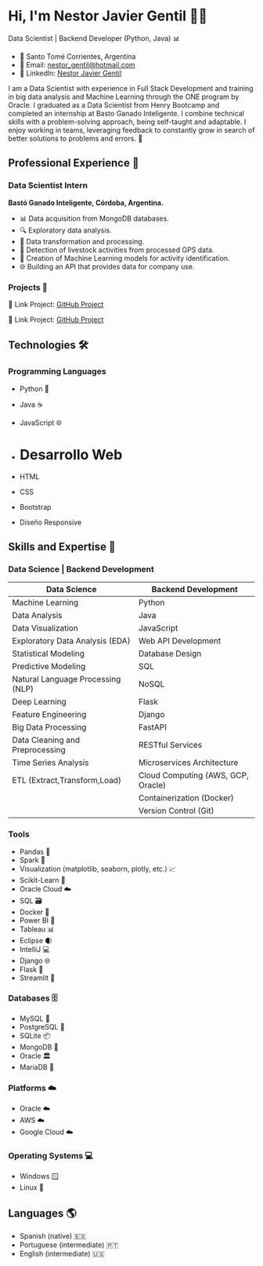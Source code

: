 
# Hi, I'm Nestor Javier Gentil 👨‍💻

Data Scientist | Backend Developer (Python, Java) 📊

- 📍 Santo Tomé Corrientes, Argentina
- 📧 Email: nestor_gentil@hotmail.com
- 🔗 LinkedIn: [Nestor Javier Gentil](https://www.linkedin.com/in/nestor-gentil/)

I am a Data Scientist with experience in Full Stack Development and training in big data analysis and Machine Learning through the ONE program by Oracle. I graduated as a Data Scientist from Henry Bootcamp and completed an internship at Basto Ganado Inteligente. I combine technical skills with a problem-solving approach, being self-taught and adaptable. I enjoy working in teams, leveraging feedback to constantly grow in search of better solutions to problems and errors. 🚀

## Professional Experience 👔

### Data Scientist Intern

**Bastó Ganado Inteligente, Córdoba, Argentina.**

- 📊 Data acquisition from MongoDB databases.
- 🔍 Exploratory data analysis.
- 🔄 Data transformation and processing.
- 🐄 Detection of livestock activities from processed GPS data.
- 🤖 Creation of Machine Learning models for activity identification.
- 🌐 Building an API that provides data for company use.

### Projects 🚀
   
💼  Link Project: [GitHub Project](https://github.com/nestor1608/PI_MOLpv)
  
💼  Link Project: [GitHub Project](https://github.com/nestor1608/PI2_Henry)

## Technologies 🛠️

### Programming Languages

- Python 🐍
- Java ☕
- JavaScript 🌐

- # Desarrollo Web
- HTML
- CSS
- Bootstrap
- Diseño Responsive

## Skills and Expertise 🚀

### Data Science | Backend Development

| Data Science                       | Backend Development             |
| ---------------------------------- | -------------------------------- |
| Machine Learning                   | Python                           |
| Data Analysis                      | Java                             |
| Data Visualization                 | JavaScript                       |
| Exploratory Data Analysis (EDA)    | Web API Development              |
| Statistical Modeling               | Database Design                  |
| Predictive Modeling                | SQL                              |
| Natural Language Processing (NLP)  | NoSQL                            |
| Deep Learning                      | Flask                            |
| Feature Engineering                | Django                           |
| Big Data Processing                | FastAPI                          |
| Data Cleaning and Preprocessing    | RESTful Services                 |
| Time Series Analysis               | Microservices Architecture       |
| ETL (Extract,Transform,Load)       | Cloud Computing (AWS, GCP, Oracle)|
|                                    | Containerization (Docker)        |
|                                    | Version Control (Git)            |



### Tools

- Pandas 🐼
- Spark 🚀
- Visualization (matplotlib, seaborn, plotly, etc.) 📈
- Scikit-Learn 🤖
- Oracle Cloud ☁️
- SQL 🗃️
- Docker 🐳
- Power BI 💼
- Tableau 📊
- Eclipse 🌒
- IntelliJ 💻
- Django 🌐
- Flask 🍶
- Streamlit 🎨

### Databases 🗄️

- MySQL 🐬
- PostgreSQL 🐘
- SQLite 📦
- MongoDB 🍃
- Oracle 🏛️
- MariaDB 🐬

### Platforms ☁️

- Oracle ☁️
- AWS ☁️
- Google Cloud ☁️

### Operating Systems 💻

- Windows 🪟
- Linux 🐧

## Languages 🌎

- Spanish (native) 🇪🇸
- Portuguese (intermediate) 🇵🇹
- English (intermediate) 🇺🇸

